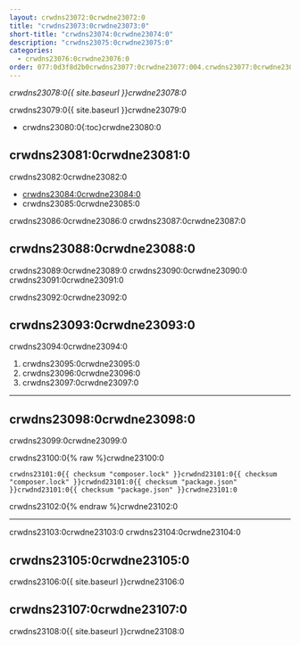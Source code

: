 ```yaml
---
layout: crwdns23072:0crwdne23072:0
title: "crwdns23073:0crwdne23073:0"
short-title: "crwdns23074:0crwdne23074:0"
description: "crwdns23075:0crwdne23075:0"
categories:
  - crwdns23076:0crwdne23076:0
order: 077:0d3f8d2b0crwdns23077:0crwdne23077:004.crwdns23077:0crwdne23077:0351crwdns23077:0crwdne23077:0280crwdns23077:0crwdne23077:0
---
```

*crwdns23078:0{{ site.baseurl }}crwdne23078:0*

crwdns23079:0{{ site.baseurl }}crwdne23079:0

- crwdns23080:0{:toc}crwdne23080:0

## crwdns23081:0crwdne23081:0

crwdns23082:0crwdne23082:0

- <a href="crwdns23083:0crwdne23083:0" target="_blank">crwdns23084:0crwdne23084:0</a>
- crwdns23085:0crwdne23085:0

crwdns23086:0crwdne23086:0 crwdns23087:0crwdne23087:0

## crwdns23088:0crwdne23088:0

crwdns23089:0crwdne23089:0 crwdns23090:0crwdne23090:0 crwdns23091:0crwdne23091:0

crwdns23092:0crwdne23092:0

## crwdns23093:0crwdne23093:0

crwdns23094:0crwdne23094:0

1. crwdns23095:0crwdne23095:0
2. crwdns23096:0crwdne23096:0
3. crwdns23097:0crwdne23097:0

* * *

## crwdns23098:0crwdne23098:0

crwdns23099:0crwdne23099:0

crwdns23100:0{% raw %}crwdne23100:0

    crwdns23101:0{{ checksum "composer.lock" }}crwdnd23101:0{{ checksum "composer.lock" }}crwdnd23101:0{{ checksum "package.json" }}crwdnd23101:0{{ checksum "package.json" }}crwdne23101:0    
    

crwdns23102:0{% endraw %}crwdne23102:0

* * *

crwdns23103:0crwdne23103:0 crwdns23104:0crwdne23104:0

## crwdns23105:0crwdne23105:0

crwdns23106:0{{ site.baseurl }}crwdne23106:0

## crwdns23107:0crwdne23107:0

crwdns23108:0{{ site.baseurl }}crwdne23108:0
